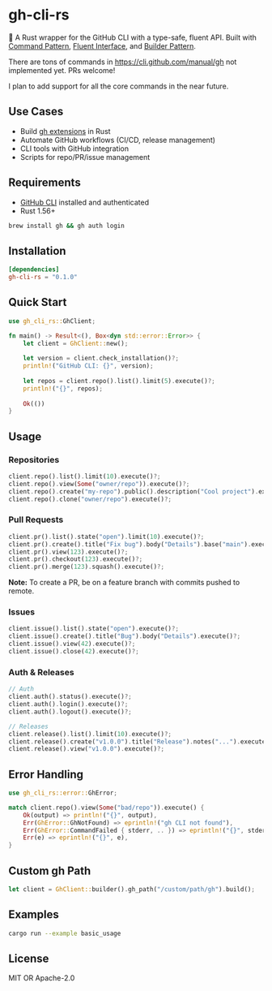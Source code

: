 # gh-cli-rs

🦀 A Rust wrapper for the GitHub CLI with a type-safe, fluent API. Built with [Command Pattern](https://en.wikipedia.org/wiki/Command_pattern), [Fluent Interface](https://en.wikipedia.org/wiki/Fluent_interface), and [Builder Pattern](https://en.wikipedia.org/wiki/Builder_pattern).

There are tons of commands in https://cli.github.com/manual/gh not implemented yet. PRs welcome!

I plan to add support for all the core commands in the near future.

## Use Cases

- Build [gh extensions](https://github.com/topics/gh-extension) in Rust
- Automate GitHub workflows (CI/CD, release management)
- CLI tools with GitHub integration
- Scripts for repo/PR/issue management

## Requirements

- [GitHub CLI](https://cli.github.com/) installed and authenticated
- Rust 1.56+

```bash
brew install gh && gh auth login
```

## Installation

```toml
[dependencies]
gh-cli-rs = "0.1.0"
```

## Quick Start

```rust
use gh_cli_rs::GhClient;

fn main() -> Result<(), Box<dyn std::error::Error>> {
    let client = GhClient::new();
    
    let version = client.check_installation()?;
    println!("GitHub CLI: {}", version);
    
    let repos = client.repo().list().limit(5).execute()?;
    println!("{}", repos);
    
    Ok(())
}
```

## Usage

### Repositories

```rust
client.repo().list().limit(10).execute()?;
client.repo().view(Some("owner/repo")).execute()?;
client.repo().create("my-repo").public().description("Cool project").execute()?;
client.repo().clone("owner/repo").execute()?;
```

### Pull Requests

```rust
client.pr().list().state("open").limit(10).execute()?;
client.pr().create().title("Fix bug").body("Details").base("main").execute()?;
client.pr().view(123).execute()?;
client.pr().checkout(123).execute()?;
client.pr().merge(123).squash().execute()?;
```

**Note:** To create a PR, be on a feature branch with commits pushed to remote.

### Issues

```rust
client.issue().list().state("open").execute()?;
client.issue().create().title("Bug").body("Details").execute()?;
client.issue().view(42).execute()?;
client.issue().close(42).execute()?;
```

### Auth & Releases

```rust
// Auth
client.auth().status().execute()?;
client.auth().login().execute()?;
client.auth().logout().execute()?;

// Releases
client.release().list().limit(10).execute()?;
client.release().create("v1.0.0").title("Release").notes("...").execute()?;
client.release().view("v1.0.0").execute()?;
```

## Error Handling

```rust
use gh_cli_rs::error::GhError;

match client.repo().view(Some("bad/repo")).execute() {
    Ok(output) => println!("{}", output),
    Err(GhError::GhNotFound) => eprintln!("gh CLI not found"),
    Err(GhError::CommandFailed { stderr, .. }) => eprintln!("{}", stderr),
    Err(e) => eprintln!("{}", e),
}
```

## Custom gh Path

```rust
let client = GhClient::builder().gh_path("/custom/path/gh").build();
```

## Examples

```bash
cargo run --example basic_usage
```

## License

MIT OR Apache-2.0
